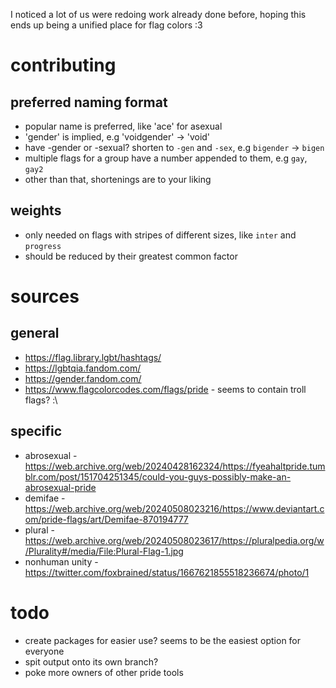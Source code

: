 I noticed a lot of us were redoing work already done before, hoping this ends up being a unified place for flag colors :3

# contributing
## preferred naming format
- popular name is preferred, like 'ace' for asexual
- 'gender' is implied, e.g 'voidgender' -> 'void'
- have -gender or -sexual? shorten to `-gen` and `-sex`, e.g `bigender` -> `bigen`
- multiple flags for a group have a number appended to them, e.g `gay`, `gay2`
- other than that, shortenings are to your liking
## weights
- only needed on flags with stripes of different sizes, like `inter` and `progress`
- should be reduced by their greatest common factor


# sources
## general
- https://flag.library.lgbt/hashtags/
- https://lgbtqia.fandom.com/
- https://gender.fandom.com/
- https://www.flagcolorcodes.com/flags/pride - seems to contain troll flags? :\
## specific
- abrosexual -  https://web.archive.org/web/20240428162324/https://fyeahaltpride.tumblr.com/post/151704251345/could-you-guys-possibly-make-an-abrosexual-pride
- demifae -  https://web.archive.org/web/20240508023216/https://www.deviantart.com/pride-flags/art/Demifae-870194777
- plural - https://web.archive.org/web/20240508023617/https://pluralpedia.org/w/Plurality#/media/File:Plural-Flag-1.jpg
- nonhuman unity - https://twitter.com/foxbrained/status/1667621855518236674/photo/1

# todo
- create packages for easier use? seems to be the easiest option for everyone
- spit output onto its own branch?
- poke more owners of other pride tools